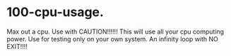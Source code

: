 # 100-cpu-usage.
Max out a cpu. Use with CAUTION!!!!!!
This will use all your cpu computing power. Use for testing only on your own system. An infinity loop with NO EXIT!!!!
